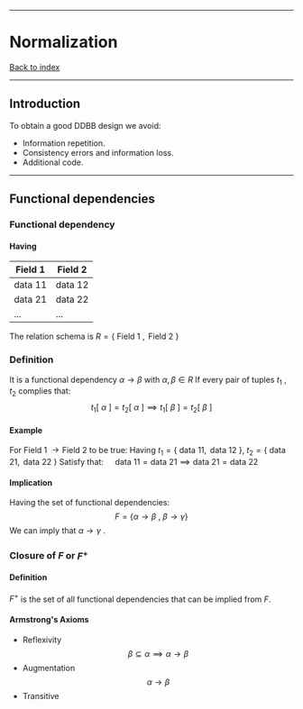 
---
# Normalization

[Back to index](../../index.md)

---

## Introduction

To obtain a good DDBB design we avoid:
- Information repetition.
- Consistency errors and information loss.
- Additional code.

---
## Functional dependencies

### Functional dependency
#### Having

| Field 1 | Field 2 |
| ------- | ------- |
| data 11 | data 12 |
| data 21 | data 22 |
| ...     | ...     |
The relation schema is $R = \{\text{ Field 1 }, \text{ Field 2 }\}$
### Definition
It is a functional dependency $\alpha \to \beta$  with  $\alpha, \beta  \in R$
If every pair of tuples $t_1$ , $t_2$  complies that:
$$t_1[\:\alpha\:] = t_2[\:\alpha\:] \implies t_1[\:\beta\:] = t_2[\:\beta\:]$$
#### Example
For $\text{Field 1 } \to \text{Field 2}$ to be true:
Having $t_1 = \{\text{ data 11}, \text{ data 12 }\}$, $t_2 = \{\text{ data 21}, \text{ data 22 }\}$
Satisfy that: $\quad\text{data 11} = \text{data 21} \implies \text{data 21} = \text{data 22}$
#### Implication
Having the set of functional dependencies:
$$F = \{\alpha \to  \beta\:,\:\beta \to \gamma\}$$
We can imply that $\alpha\to\gamma$ .

### Closure of $F$ or $F^+$
#### Definition
$F^+$ is the set of all functional dependencies that can be implied from $F$.
#### Armstrong's Axioms
- Reflexivity
$$\beta \subseteq \alpha \implies \alpha \to \beta$$
- Augmentation
$$\alpha \to \beta$$
- Transitive